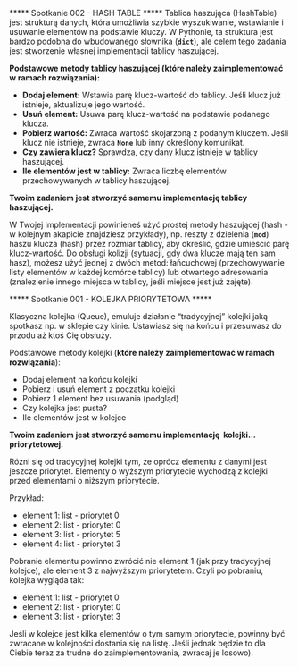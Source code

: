 ***** Spotkanie 002 - HASH TABLE  *****
Tablica haszująca (HashTable) jest strukturą danych, która umożliwia szybkie wyszukiwanie, wstawianie i usuwanie elementów na podstawie kluczy. W Pythonie, ta struktura jest bardzo podobna do wbudowanego słownika (**`dict`**), ale celem tego zadania jest stworzenie własnej implementacji tablicy haszującej.

**Podstawowe metody tablicy haszującej (które należy zaimplementować w ramach rozwiązania):**

- **Dodaj element:** Wstawia parę klucz-wartość do tablicy. Jeśli klucz już istnieje, aktualizuje jego wartość.
- **Usuń element:** Usuwa parę klucz-wartość na podstawie podanego klucza.
- **Pobierz wartość:** Zwraca wartość skojarzoną z podanym kluczem. Jeśli klucz nie istnieje, zwraca **`None`** lub inny określony komunikat.
- **Czy zawiera klucz?** Sprawdza, czy dany klucz istnieje w tablicy haszującej.
- **Ile elementów jest w tablicy:** Zwraca liczbę elementów przechowywanych w tablicy haszującej.

**Twoim zadaniem jest stworzyć samemu implementację tablicy haszującej.**

W Twojej implementacji powinieneś użyć prostej metody haszującej (hash - w kolejnym akapicie znajdziesz przykłady), np. reszty z dzielenia (**`mod`**) haszu klucza (hash) przez rozmiar tablicy, aby określić, gdzie umieścić parę klucz-wartość. Do obsługi kolizji (sytuacji, gdy dwa klucze mają ten sam hasz), możesz użyć jednej z dwóch metod: łańcuchowej (przechowywanie listy elementów w każdej komórce tablicy) lub otwartego adresowania (znalezienie innego miejsca w tablicy, jeśli miejsce jest już zajęte).


***** Spotkanie 001 - KOLEJKA PRIORYTETOWA *****

Klasyczna kolejka (Queue), emuluje działanie “tradycyjnej” kolejki jaką spotkasz np. w sklepie czy kinie. Ustawiasz się na końcu i przesuwasz do przodu aż ktoś Cię obsłuży.

Podstawowe metody kolejki (**które należy zaimplementować w ramach rozwiązania**):

- Dodaj element na końcu kolejki
- Pobierz i usuń element z początku kolejki
- Pobierz 1 element bez usuwania (podgląd)
- Czy kolejka jest pusta?
- Ile elementów jest w kolejce

**Twoim zadaniem jest stworzyć samemu implementację  kolejki… priorytetowej.**

Różni się od tradycyjnej kolejki tym, że oprócz elementu z danymi jest jeszcze priorytet. Elementy o wyższym priorytecie wychodzą z kolejki przed elementami o niższym priorytecie.

Przykład:

- element 1: list - priorytet 0
- element 2: list - priorytet 0
- element 3: list - priorytet 5
- element 4: list - priorytet 3

Pobranie elementu powinno zwrócić nie element 1 (jak przy tradycyjnej kolejce), ale element 3 z najwyższym priorytetem. Czyli po pobraniu, kolejka wygląda tak:

- element 1: list - priorytet 0
- element 2: list - priorytet 0
- element 3: list - priorytet 3

Jeśli w kolejce jest kilka elementów o tym samym priorytecie, powinny być zwracane w kolejności dostania się na listę. Jeśli jednak będzie to dla Ciebie teraz za trudne do zaimplementowania, zwracaj je losowo).
